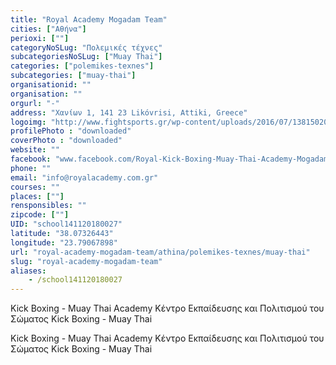 ```yaml
---
title: "Royal Academy Mogadam Team"
cities: ["Αθήνα"]
perioxi: [""]
categoryNoSLug: "Πολεμικές τέχνες"
subcategoriesNoSLug: ["Muay Thai"]
categories: ["polemikes-texnes"]
subcategories: ["muay-thai"]
organisationid: ""
organisation: ""
orgurl: "-"
address: "Χανίων 1, 141 23 Likóvrisi, Attiki, Greece"
logoimg: "http://www.fightsports.gr/wp-content/uploads/2016/07/13815020_10209893914373971_792448245_n.jpg"
profilePhoto : "downloaded"
coverPhoto : "downloaded"
website: ""
facebook: "www.facebook.com/Royal-Kick-Boxing-Muay-Thai-Academy-Mogadam-team-887019848024346/"
phone: ""
email: "info@royalacademy.com.gr"
courses: ""
places: [""]
rensponsibles: ""
zipcode: [""]
UID: "school141120180027"
latitude: "38.07326443"
longitude: "23.79067898"
url: "royal-academy-mogadam-team/athina/polemikes-texnes/muay-thai"
slug: "royal-academy-mogadam-team"
aliases:
    - /school141120180027
---
```



Kick Boxing - Muay Thai Academy Κέντρο Εκπαίδευσης και Πολιτισμού του Σώματος Kick Boxing - Muay Thai

Kick Boxing - Muay Thai Academy Κέντρο Εκπαίδευσης και Πολιτισμού του Σώματος Kick Boxing - Muay Thai
